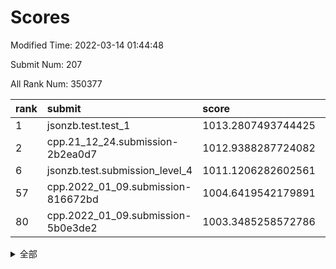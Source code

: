 # Scores

Modified Time: 2022-03-14 01:44:48

Submit Num: 207

All Rank Num: 350377

| rank |               submit               |       score        |       sigma        | pk_num |
| :--- | :--------------------------------- | :----------------- | :----------------- | :----- |
| 1    | jsonzb.test.test_1                 | 1013.2807493744425 | 0.8021473310947549 | 6769   |
| 2    | cpp.21_12_24.submission-2b2ea0d7   | 1012.9388287724082 | 0.7938746088467233 | 6776   |
| 6    | jsonzb.test.submission_level_4     | 1011.1206282602561 | 0.7708265459662741 | 6774   |
| 57   | cpp.2022_01_09.submission-816672bd | 1004.6419542179891 | 0.7143955221675672 | 6768   |
| 80   | cpp.2022_01_09.submission-5b0e3de2 | 1003.3485258572786 | 0.712126604661947  | 6766   |


<details>
<summary>全部</summary>

| rank |                 submit                 |       score        |       sigma        | pk_num |
| :--- | :------------------------------------- | :----------------- | :----------------- | :----- |
| 1    | jsonzb.test.test_1                     | 1013.2807493744425 | 0.8021473310947549 | 6769   |
| 2    | cpp.21_12_24.submission-2b2ea0d7       | 1012.9388287724082 | 0.7938746088467233 | 6776   |
| 3    | gobigger.level_3.submission_level_3_6  | 1011.5975411479382 | 0.7766176124303316 | 6771   |
| 4    | gobigger.level_3.submission_level_3_48 | 1011.251347241446  | 0.7682058918728885 | 6772   |
| 5    | gobigger.level_3.submission_level_3_12 | 1011.2220348175833 | 0.802015728297953  | 6770   |
| 6    | jsonzb.test.submission_level_4         | 1011.1206282602561 | 0.7708265459662741 | 6774   |
| 7    | gobigger.level_3.submission_level_3_27 | 1011.0278327836197 | 0.7802963026356644 | 6776   |
| 8    | gobigger.level_3.submission_level_3_25 | 1010.9220374338687 | 0.758546588580478  | 6774   |
| 9    | gobigger.level_3.submission_level_3_38 | 1010.8863645655772 | 0.7827853837191977 | 6767   |
| 10   | gobigger.level_3.submission_level_3_9  | 1010.8623892490444 | 0.7739231417634183 | 6776   |
| 11   | gobigger.level_3.submission_level_3_36 | 1010.8569236498457 | 0.7734115307088295 | 6773   |
| 12   | gobigger.level_3.submission_level_3_3  | 1010.8528702747595 | 0.7720128095512635 | 6771   |
| 13   | gobigger.level_3.submission_level_3_14 | 1010.8001090269187 | 0.7617991213591747 | 6769   |
| 14   | gobigger.level_3.submission_level_3_8  | 1010.7073996562817 | 0.7584828874641675 | 6776   |
| 15   | gobigger.level_3.submission_level_3_28 | 1010.6913369808863 | 0.7682817629916769 | 6771   |
| 16   | gobigger.level_3.submission_level_3_0  | 1010.6845972882145 | 0.7480605611971664 | 6774   |
| 17   | gobigger.level_3.submission_level_3_34 | 1010.4587799940913 | 0.7479783569795643 | 6777   |
| 18   | gobigger.level_3.submission_level_3_11 | 1010.4476241634402 | 0.7745184110459756 | 6772   |
| 19   | gobigger.level_3.submission_level_3_15 | 1010.3831417373938 | 0.7531552571010872 | 6767   |
| 20   | gobigger.level_3.submission_level_3_7  | 1010.3097448591117 | 0.7585312043341296 | 6766   |
| 21   | gobigger.level_3.submission_level_3_30 | 1010.2482939139992 | 0.7878391701244519 | 6776   |
| 22   | gobigger.level_3.submission_level_3_13 | 1010.221452329364  | 0.7491187621889723 | 6770   |
| 23   | gobigger.level_3.submission_level_3_47 | 1010.107550649564  | 0.772611421862779  | 6775   |
| 24   | gobigger.level_3.submission_level_3_22 | 1010.0950106428858 | 0.7539537715008824 | 6771   |
| 25   | gobigger.level_3.submission_level_3_26 | 1010.0712020641918 | 0.74831573597007   | 6772   |
| 26   | gobigger.level_3.submission_level_3_49 | 1010.0430536033025 | 0.76108681778325   | 6770   |
| 27   | gobigger.level_3.submission_level_3_31 | 1010.0197364468476 | 0.7523273417878206 | 6771   |
| 28   | gobigger.level_3.submission_level_3_37 | 1009.9667924744771 | 0.7681708669732132 | 6768   |
| 29   | gobigger.level_3.submission_level_3_45 | 1009.9074322100727 | 0.7544897578998158 | 6772   |
| 30   | gobigger.level_3.submission_level_3_21 | 1009.9023162663723 | 0.7538844184746811 | 6770   |
| 31   | gobigger.level_3.submission_level_3_33 | 1009.8940837697858 | 0.7403082478701015 | 6768   |
| 32   | gobigger.level_3.submission_level_3_43 | 1009.8722318037338 | 0.7829979665997886 | 6760   |
| 33   | gobigger.level_3.submission_level_3_46 | 1009.6641030541309 | 0.7454028913345839 | 6772   |
| 34   | gobigger.level_3.submission_level_3_10 | 1009.6396944352946 | 0.747354477212724  | 6773   |
| 35   | gobigger.level_3.submission_level_3_35 | 1009.5770155810814 | 0.7453039938749845 | 6770   |
| 36   | gobigger.level_3.submission_level_3_23 | 1009.5283109157427 | 0.7445816089801264 | 6770   |
| 37   | gobigger.level_3.submission_level_3_4  | 1009.5188544540355 | 0.7776724058515327 | 6773   |
| 38   | gobigger.level_3.submission_level_3_16 | 1009.4976663777582 | 0.7467000790401563 | 6772   |
| 39   | gobigger.level_3.submission_level_3_42 | 1009.4855948850516 | 0.7380205538252084 | 6773   |
| 40   | gobigger.level_3.submission_level_3_39 | 1009.4622275756127 | 0.7595583149450824 | 6768   |
| 41   | gobigger.level_3.submission_level_3_40 | 1009.4316340001342 | 0.7569553476788157 | 6770   |
| 42   | gobigger.level_3.submission_level_3_24 | 1009.3813986753764 | 0.7363845424435869 | 6770   |
| 43   | gobigger.level_3.submission_level_3_18 | 1009.349128486186  | 0.7400651833719482 | 6775   |
| 44   | gobigger.level_3.submission_level_3_44 | 1009.3339188783385 | 0.7503690766194299 | 6767   |
| 45   | gobigger.level_3.submission_level_3_29 | 1009.293635573192  | 0.7606529580016378 | 6766   |
| 46   | gobigger.level_3.submission_level_3_19 | 1009.2488644812588 | 0.737925205802577  | 6771   |
| 47   | gobigger.level_3.submission_level_3_41 | 1009.2400919951242 | 0.7356315989311215 | 6773   |
| 48   | gobigger.level_3.submission_level_3_17 | 1009.199183255854  | 0.7364496664213881 | 6771   |
| 49   | gobigger.level_3.submission_level_3_32 | 1009.044276094986  | 0.7621390612679438 | 6770   |
| 50   | gobigger.level_3.submission_level_3_20 | 1009.0027441795901 | 0.761395906630954  | 6775   |
| 51   | gobigger.level_3.submission_level_3_1  | 1008.8728644510902 | 0.7501943735476351 | 6771   |
| 52   | gobigger.level_3.submission_level_3_2  | 1008.7906162723641 | 0.7502609606687736 | 6768   |
| 53   | gobigger.level_3.submission_level_3_5  | 1008.4819187505465 | 0.7426798910819714 | 6772   |
| 54   | gobigger.level_1.submission_level_1_13 | 1004.8126013644576 | 0.7159508104486078 | 6769   |
| 55   | gobigger.level_1.submission_level_1_49 | 1004.7041037388791 | 0.7410243422458589 | 6766   |
| 56   | gobigger.level_1.submission_level_1_41 | 1004.697289581694  | 0.7212549997898441 | 6774   |
| 57   | cpp.2022_01_09.submission-816672bd     | 1004.6419542179891 | 0.7143955221675672 | 6768   |
| 58   | gobigger.level_1.submission_level_1_26 | 1004.4790435089536 | 0.716481499719442  | 6772   |
| 59   | gobigger.level_1.submission_level_1_28 | 1004.4718651101825 | 0.720147535594211  | 6768   |
| 60   | gobigger.level_1.submission_level_1_23 | 1004.2623566385927 | 0.7109857919325967 | 6774   |
| 61   | gobigger.level_1.submission_level_1_46 | 1004.2463046931658 | 0.7313318091607635 | 6772   |
| 62   | gobigger.level_1.submission_level_1_11 | 1004.2456602336689 | 0.717975916213029  | 6776   |
| 63   | gobigger.level_1.submission_level_1_6  | 1004.2394394396924 | 0.7202470689929406 | 6775   |
| 64   | gobigger.level_1.submission_level_1_29 | 1004.2208853216647 | 0.7115694768549888 | 6766   |
| 65   | gobigger.level_1.submission_level_1_36 | 1004.1005270574193 | 0.7247975615152144 | 6770   |
| 66   | gobigger.level_1.submission_level_1_40 | 1004.0693849330686 | 0.7266307135378673 | 6771   |
| 67   | gobigger.level_1.submission_level_1_0  | 1003.9712970811164 | 0.7018805350156813 | 6769   |
| 68   | gobigger.level_1.submission_level_1_44 | 1003.9320930030999 | 0.7402343909864834 | 6774   |
| 69   | gobigger.level_1.submission_level_1_45 | 1003.8681075325536 | 0.7150985425966955 | 6772   |
| 70   | gobigger.level_1.submission_level_1_25 | 1003.8299061467491 | 0.7220243335116607 | 6772   |
| 71   | gobigger.level_1.submission_level_1_34 | 1003.7210982056847 | 0.7256843718363483 | 6765   |
| 72   | gobigger.level_1.submission_level_1_30 | 1003.6556163338919 | 0.7222628663619362 | 6770   |
| 73   | gobigger.level_1.submission_level_1_10 | 1003.6106065843609 | 0.7090256513421797 | 6772   |
| 74   | gobigger.level_1.submission_level_1_4  | 1003.5166042047358 | 0.7208464241745145 | 6776   |
| 75   | gobigger.level_1.submission_level_1_33 | 1003.450476629251  | 0.7107520733651577 | 6771   |
| 76   | gobigger.level_1.submission_level_1_17 | 1003.4328116774941 | 0.7176789723331793 | 6766   |
| 77   | gobigger.level_1.submission_level_1_12 | 1003.4012555332918 | 0.721429134671976  | 6773   |
| 78   | gobigger.level_1.submission_level_1_7  | 1003.3903607752728 | 0.7080336763344534 | 6769   |
| 79   | gobigger.level_1.submission_level_1_9  | 1003.3644777786957 | 0.717820607034075  | 6767   |
| 80   | cpp.2022_01_09.submission-5b0e3de2     | 1003.3485258572786 | 0.712126604661947  | 6766   |
| 81   | gobigger.level_1.submission_level_1_32 | 1003.3397943945188 | 0.7140603378886629 | 6774   |
| 82   | gobigger.level_1.submission_level_1_1  | 1003.3160328891819 | 0.7073452701313059 | 6768   |
| 83   | gobigger.level_1.submission_level_1_16 | 1003.3013489839275 | 0.7203161628336897 | 6767   |
| 84   | gobigger.level_1.submission_level_1_18 | 1003.2749560339561 | 0.729610608149991  | 6771   |
| 85   | gobigger.level_1.submission_level_1_20 | 1003.2270777057624 | 0.709780662105487  | 6773   |
| 86   | gobigger.level_1.submission_level_1_22 | 1003.1981290584733 | 0.7221066862793561 | 6774   |
| 87   | gobigger.level_1.submission_level_1_21 | 1003.10509931669   | 0.7234732965733521 | 6770   |
| 88   | gobigger.level_1.submission_level_1_3  | 1003.065277402986  | 0.7232264610161788 | 6769   |
| 89   | gobigger.level_1.submission_level_1_48 | 1003.0520129649422 | 0.716897411945298  | 6771   |
| 90   | gobigger.level_1.submission_level_1_43 | 1002.9649208967782 | 0.7152718613989748 | 6772   |
| 91   | gobigger.level_1.submission_level_1_8  | 1002.8401630818959 | 0.7076094101431739 | 6774   |
| 92   | gobigger.level_1.submission_level_1_5  | 1002.6508065652899 | 0.7101471367633478 | 6772   |
| 93   | gobigger.level_1.submission_level_1_39 | 1002.64231903516   | 0.7191972847195731 | 6765   |
| 94   | gobigger.level_1.submission_level_1_15 | 1002.6197615709101 | 0.7225502994435259 | 6770   |
| 95   | gobigger.level_1.submission_level_1_24 | 1002.5562467239271 | 0.7054742472072115 | 6770   |
| 96   | gobigger.level_1.submission_level_1_31 | 1002.4086027841379 | 0.7175400310766336 | 6769   |
| 97   | gobigger.level_1.submission_level_1_14 | 1002.3184914868515 | 0.6990611434553325 | 6770   |
| 98   | gobigger.level_1.submission_level_1_35 | 1002.3126999048911 | 0.7189827702617182 | 6769   |
| 99   | gobigger.level_1.submission_level_1_2  | 1002.2193988363633 | 0.7159347826962853 | 6771   |
| 100  | gobigger.level_1.submission_level_1_37 | 1002.2156851252328 | 0.7127945097337727 | 6768   |
| 101  | gobigger.level_1.submission_level_1_42 | 1002.089745914926  | 0.7135146678168842 | 6773   |
| 102  | gobigger.level_1.submission_level_1_19 | 1002.0531714848507 | 0.7084938704370536 | 6776   |
| 103  | gobigger.level_1.submission_level_1_47 | 1002.0345646827702 | 0.7096167486431889 | 6768   |
| 104  | gobigger.level_1.submission_level_1_38 | 1001.9946552673139 | 0.7135598243858675 | 6768   |
| 105  | gobigger.level_1.submission_level_1_27 | 1001.8073920376991 | 0.7115461090516721 | 6773   |
| 106  | gobigger.random.submission_random_18   | 997.1183745177873  | 0.701585553049882  | 6767   |
| 107  | gobigger.random.submission_random_28   | 997.0368367382473  | 0.7040146661746073 | 6766   |
| 108  | gobigger.random.submission_random_29   | 996.9866500112154  | 0.7001861545063762 | 6769   |
| 109  | gobigger.random.submission_random_45   | 996.9252228016963  | 0.7021250218770749 | 6772   |
| 110  | gobigger.random.submission_random_39   | 996.8500105671142  | 0.712877966286715  | 6766   |
| 111  | gobigger.random.submission_random_17   | 996.8417920925451  | 0.6959803937598528 | 6770   |
| 112  | gobigger.random.submission_random_32   | 996.828277235682   | 0.7104540242034879 | 6771   |
| 113  | gobigger.random.submission_random_0    | 996.8253506612066  | 0.7047247513023638 | 6773   |
| 114  | gobigger.random.submission_random_9    | 996.8051069941174  | 0.7164223029278036 | 6766   |
| 115  | gobigger.random.submission_random_24   | 996.77852774023    | 0.7295476739139467 | 6774   |
| 116  | gobigger.random.submission_random_15   | 996.7159559689835  | 0.7142771566407086 | 6768   |
| 117  | gobigger.random.submission_random_5    | 996.6201433680146  | 0.7036110942594854 | 6772   |
| 118  | gobigger.random.submission_random_7    | 996.6034181793893  | 0.7146723115732152 | 6766   |
| 119  | gobigger.random.submission_random_1    | 996.4661072737887  | 0.7163494085740101 | 6768   |
| 120  | gobigger.random.submission_random_12   | 996.4634804127452  | 0.7101620460053633 | 6772   |
| 121  | gobigger.random.submission_random_33   | 996.419588068121   | 0.7005733603520122 | 6767   |
| 122  | gobigger.random.submission_random_47   | 996.405371630643   | 0.7181715159108107 | 6770   |
| 123  | gobigger.random.submission_random_3    | 996.3746424260394  | 0.7018102734370589 | 6769   |
| 124  | gobigger.random.submission_random_49   | 996.344712825831   | 0.7080561391837848 | 6770   |
| 125  | gobigger.random.submission_random_34   | 996.290102522623   | 0.7155091454570105 | 6774   |
| 126  | gobigger.random.submission_random_14   | 996.2346234134461  | 0.7160924767216811 | 6773   |
| 127  | gobigger.random.submission_random_37   | 996.1976778086313  | 0.7021358858090748 | 6768   |
| 128  | gobigger.random.submission_random_2    | 996.1902542039111  | 0.7109526559496613 | 6772   |
| 129  | gobigger.random.submission_random_48   | 996.1808223878204  | 0.7043956829752022 | 6776   |
| 130  | gobigger.random.submission_random_19   | 996.1038451514279  | 0.7034550128000783 | 6770   |
| 131  | gobigger.random.submission_random_36   | 996.0609093078095  | 0.7167485643176879 | 6773   |
| 132  | gobigger.random.submission_random_22   | 996.0485278983226  | 0.716127983748139  | 6773   |
| 133  | gobigger.random.submission_random_40   | 996.0378202275224  | 0.7213019729012081 | 6772   |
| 134  | gobigger.random.submission_random_10   | 996.0146353462785  | 0.7200134503460909 | 6767   |
| 135  | gobigger.random.submission_random_26   | 995.9953319486995  | 0.7091028348266507 | 6767   |
| 136  | gobigger.random.submission_random_6    | 995.8994532015155  | 0.7211666694381224 | 6771   |
| 137  | gobigger.random.submission_random_21   | 995.8814392927396  | 0.7219937081465476 | 6776   |
| 138  | gobigger.random.submission_random_41   | 995.8033561831456  | 0.7076571216301976 | 6773   |
| 139  | gobigger.random.submission_random_4    | 995.6262639960561  | 0.7209215941064435 | 6769   |
| 140  | gobigger.random.submission_random_13   | 995.6137184749324  | 0.7263461154198668 | 6775   |
| 141  | gobigger.random.submission_random_43   | 995.6130259177207  | 0.7339206241626377 | 6766   |
| 142  | gobigger.random.submission_random_42   | 995.5836799172644  | 0.7139972741975836 | 6764   |
| 143  | gobigger.random.submission_random_25   | 995.4883307653147  | 0.7127155985206364 | 6775   |
| 144  | gobigger.random.submission_random_11   | 995.4384629852718  | 0.723848819428505  | 6764   |
| 145  | gobigger.random.submission_random_30   | 995.4365123376414  | 0.7090917655785018 | 6765   |
| 146  | gobigger.random.submission_random_20   | 995.3720118965813  | 0.7087305898890062 | 6765   |
| 147  | gobigger.random.submission_random_38   | 995.3651548756546  | 0.7180746806732218 | 6770   |
| 148  | gobigger.random.submission_random_35   | 995.2116477584992  | 0.7140842276497722 | 6769   |
| 149  | gobigger.random.submission_random_8    | 995.2079138236808  | 0.7271167522539397 | 6765   |
| 150  | gobigger.random.submission_random_27   | 995.1791062146611  | 0.712467824439382  | 6770   |
| 151  | gobigger.random.submission_random_31   | 995.1713707951538  | 0.730735071003251  | 6767   |
| 152  | gobigger.random.submission_random_44   | 995.1378008893214  | 0.7148309105183793 | 6771   |
| 153  | gobigger.random.submission_random_23   | 994.8643977878689  | 0.7245341197411456 | 6775   |
| 154  | gobigger.random.submission_random_16   | 994.7252575126819  | 0.7184503158665846 | 6774   |
| 155  | gobigger.random.submission_random_46   | 994.5220805596585  | 0.70082360596973   | 6760   |
| 156  | gobigger.level_2.submission_level_2_47 | 993.5467711159375  | 0.719444175773513  | 6773   |
| 157  | gobigger.level_2.submission_level_2_10 | 993.5280119933726  | 0.7365595230665797 | 6774   |
| 158  | gobigger.level_2.submission_level_2_14 | 993.3638353500143  | 0.7469050959100002 | 6769   |
| 159  | gobigger.level_2.submission_level_2_40 | 993.3429829804435  | 0.727380276125065  | 6773   |
| 160  | gobigger.level_2.submission_level_2_2  | 993.3363571502972  | 0.7365258845602562 | 6774   |
| 161  | gobigger.level_2.submission_level_2_11 | 993.3320429857878  | 0.73715597222756   | 6774   |
| 162  | gobigger.level_2.submission_level_2_46 | 993.2078067661643  | 0.7366483325556326 | 6768   |
| 163  | gobigger.level_2.submission_level_2_24 | 993.1800064431421  | 0.7437158942410825 | 6770   |
| 164  | gobigger.level_2.submission_level_2_38 | 993.0728943062678  | 0.7323788039855182 | 6764   |
| 165  | gobigger.level_2.submission_level_2_45 | 993.05022393195    | 0.7373082262780267 | 6773   |
| 166  | gobigger.level_2.submission_level_2_35 | 992.9409584693782  | 0.7362879966426922 | 6768   |
| 167  | gobigger.level_2.submission_level_2_29 | 992.9385985344984  | 0.7378842776257073 | 6768   |
| 168  | gobigger.level_2.submission_level_2_48 | 992.9337335979321  | 0.7545077078534899 | 6773   |
| 169  | gobigger.level_2.submission_level_2_34 | 992.9276216803213  | 0.7433302462305129 | 6767   |
| 170  | gobigger.level_2.submission_level_2_26 | 992.9262929819503  | 0.7382471964809709 | 6770   |
| 171  | gobigger.level_2.submission_level_2_42 | 992.9179089253558  | 0.7455346286337863 | 6771   |
| 172  | gobigger.level_2.submission_level_2_28 | 992.9039182206494  | 0.7361939441720984 | 6771   |
| 173  | gobigger.level_2.submission_level_2_4  | 992.8505098506557  | 0.7360163483284328 | 6769   |
| 174  | gobigger.level_2.submission_level_2_0  | 992.8272582879991  | 0.7318074433096888 | 6775   |
| 175  | gobigger.level_2.submission_level_2_21 | 992.7779005538323  | 0.7462767286299153 | 6774   |
| 176  | gobigger.level_2.submission_level_2_49 | 992.6066364521874  | 0.7355453793255262 | 6769   |
| 177  | gobigger.level_2.submission_level_2_23 | 992.5565693568633  | 0.74190965960819   | 6776   |
| 178  | gobigger.level_2.submission_level_2_37 | 992.4342940625326  | 0.7478409067066238 | 6768   |
| 179  | gobigger.level_2.submission_level_2_22 | 992.3182465938211  | 0.7275623461439307 | 6772   |
| 180  | gobigger.level_2.submission_level_2_6  | 992.2300789488218  | 0.745809901372777  | 6767   |
| 181  | gobigger.level_2.submission_level_2_3  | 992.1148311601635  | 0.7449013864082319 | 6768   |
| 182  | gobigger.level_2.submission_level_2_31 | 992.0631968264651  | 0.7497261721836121 | 6766   |
| 183  | gobigger.level_2.submission_level_2_20 | 991.9904182901009  | 0.7518017815639546 | 6771   |
| 184  | gobigger.level_2.submission_level_2_33 | 991.9501823535288  | 0.7503671571407571 | 6772   |
| 185  | gobigger.level_2.submission_level_2_30 | 991.9145806048944  | 0.7672896184884489 | 6774   |
| 186  | gobigger.level_2.submission_level_2_32 | 991.8502807043344  | 0.7724276350929931 | 6775   |
| 187  | gobigger.level_2.submission_level_2_16 | 991.7849980420561  | 0.7598356763458084 | 6768   |
| 188  | gobigger.level_2.submission_level_2_5  | 991.7413352905212  | 0.7475222384639453 | 6768   |
| 189  | gobigger.level_2.submission_level_2_36 | 991.6393901849226  | 0.7624589072628198 | 6773   |
| 190  | gobigger.level_2.submission_level_2_15 | 991.6262814447256  | 0.743253951616636  | 6772   |
| 191  | gobigger.level_2.submission_level_2_1  | 991.473056094091   | 0.7717303523054025 | 6771   |
| 192  | gobigger.level_2.submission_level_2_9  | 991.3499280323135  | 0.7477036673682562 | 6771   |
| 193  | gobigger.level_2.submission_level_2_12 | 991.2107620765389  | 0.7988223801708793 | 6768   |
| 194  | gobigger.level_2.submission_level_2_19 | 991.1766413856816  | 0.7672417961595578 | 6775   |
| 195  | gobigger.level_2.submission_level_2_17 | 991.1418835412516  | 0.7500122174685431 | 6773   |
| 196  | gobigger.level_2.submission_level_2_43 | 991.1144501707467  | 0.7433389526901539 | 6771   |
| 197  | gobigger.level_2.submission_level_2_25 | 990.9224011643614  | 0.7598580585936624 | 6772   |
| 198  | gobigger.level_2.submission_level_2_27 | 990.6463459097424  | 0.7638503610093536 | 6772   |
| 199  | gobigger.level_2.submission_level_2_8  | 990.5859373500625  | 0.7549546001427513 | 6778   |
| 200  | gobigger.level_2.submission_level_2_41 | 990.5662604888744  | 0.7550276980778822 | 6768   |
| 201  | gobigger.level_2.submission_level_2_39 | 990.4488856640963  | 0.7687130196440761 | 6769   |
| 202  | gobigger.level_2.submission_level_2_7  | 990.2474849102545  | 0.7518474236285186 | 6770   |
| 203  | gobigger.level_2.submission_level_2_18 | 990.223411440238   | 0.7603747571167399 | 6768   |
| 204  | gobigger.level_2.submission_level_2_13 | 989.980968322261   | 0.7683096950981868 | 6769   |
| 205  | gobigger.level_2.submission_level_2_44 | 989.6151101658319  | 0.7797790230765642 | 6771   |
| 206  | gobigger.none.submission_none_1        | 975.7832235393304  | 1.4727016388180107 | 6769   |
| 207  | gobigger.none.submission_none_0        | 975.3052024733144  | 1.5566661414386644 | 6772   |

</details>